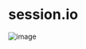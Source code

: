 # session.io
![image](https://github.com/202201617/session.io/assets/113917440/d570d4f1-384f-40cf-a2cc-f8aa0c9aef73)

